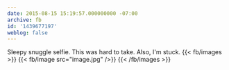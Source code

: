 ```yaml
---
date: 2015-08-15 15:19:57.000000000 -07:00
archive: fb
id: '1439677197'
weblog: false
---
```


Sleepy snuggle selfie. This was hard to take. Also, I'm stuck.
{{< fb/images >}}
{{< fb/image src="image.jpg" />}}
{{< /fb/images >}}
